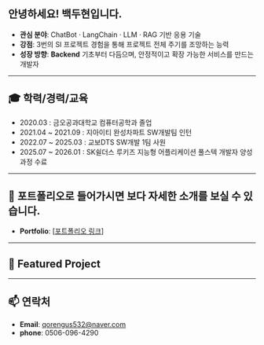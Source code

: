 안녕하세요! 백두현입니다.
---

- **관심 분야**: ChatBot · LangChain · LLM · RAG 기반 응용 기술
- **강점**: 3번의 SI 프로젝트 경험을 통해 프로젝트 전체 주기를 조망하는 능력
- **성장 방향**: **Backend** 기초부터 다듬으며, 안정적이고 확장 가능한 서비스를 만드는 개발자


---

## 🎓 학력/경력/교육

- 2020.03 : 금오공과대학교 컴퓨터공학과 졸업
- 2021.04 ~ 2021.09 : 지아이티 완성차파트 SW개발팀 인턴 
- 2022.07 ~ 2025.03 : 교보DTS SW개발 1팀 사원
- 2025.07 ~ 2026.01 : SK쉴더스 루키즈 지능형 어플리케이션 풀스텍 개발자 양성과정 수료

---

## 🔗 포트폴리오로 들어가시면 보다 자세한 소개를 보실 수 있습니다.
- **Portfolio**: [[포트폴리오 링크](https://www.backduu-portfolio.com)]

---

## 📂 Featured Project


---

## 📫 연락처
- **Email**: qorengus532@naver.com 
- **phone**: 0506-096-4290

